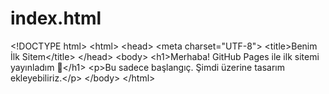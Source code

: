 # index.html
&lt;!DOCTYPE html> &lt;html> &lt;head>   &lt;meta charset="UTF-8">   &lt;title>Benim İlk Sitem&lt;/title> &lt;/head> &lt;body>   &lt;h1>Merhaba! GitHub Pages ile ilk sitemi yayınladım 🎉&lt;/h1>   &lt;p>Bu sadece başlangıç. Şimdi üzerine tasarım ekleyebiliriz.&lt;/p> &lt;/body> &lt;/html>
